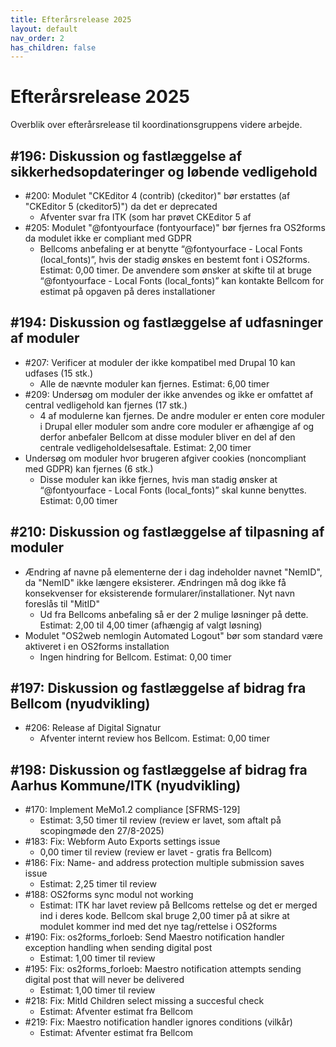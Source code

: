 ```yaml
---
title: Efterårsrelease 2025
layout: default
nav_order: 2
has_children: false
---
```


# Efterårsrelease 2025

Overblik over efterårsrelease til koordinationsgruppens videre arbejde.

## \#196: Diskussion og fastlæggelse af sikkerhedsopdateringer og løbende vedligehold

* \#200: Modulet "CKEditor 4 (contrib) (ckeditor)" bør erstattes (af "CKEditor 5 (ckeditor5)") da det er deprecated  
  * Afventer svar fra ITK (som har prøvet CKEditor 5 af  
* \#205: Modulet "@fontyourface (fontyourface)" bør fjernes fra OS2forms da modulet ikke er compliant med GDPR  
  * Bellcoms anbefaling er at benytte “@fontyourface \- Local Fonts (local\_fonts)”, hvis der stadig ønskes en bestemt font i OS2forms. Estimat: 0,00 timer. De anvendere som ønsker at skifte til at bruge “@fontyourface \- Local Fonts (local\_fonts)” kan kontakte Bellcom for estimat på opgaven på deres installationer

## \#194: Diskussion og fastlæggelse af udfasninger af moduler

* \#207: Verificer at moduler der ikke kompatibel med Drupal 10 kan udfases (15 stk.)  
  * Alle de nævnte moduler kan fjernes. Estimat: 6,00 timer  
* \#209: Undersøg om moduler der ikke anvendes og ikke er omfattet af central vedligehold kan fjernes (17 stk.)  
  * 4 af modulerne kan fjernes. De andre moduler er enten core moduler i Drupal eller moduler som andre core moduler er afhængige af og derfor anbefaler Bellcom at disse moduler bliver en del af den centrale vedligeholdelsesaftale. Estimat: 2,00 timer  
* Undersøg om moduler hvor brugeren afgiver cookies (noncompliant med GDPR) kan fjernes (6 stk.)  
  * Disse moduler kan ikke fjernes, hvis man stadig ønsker at “@fontyourface \- Local Fonts (local\_fonts)” skal kunne benyttes. Estimat: 0,00 timer

## \#210: Diskussion og fastlæggelse af tilpasning af moduler

* Ændring af navne på elementerne der i dag indeholder navnet "NemID", da "NemID" ikke længere eksisterer. Ændringen må dog ikke få konsekvenser for eksisterende formularer/installationer. Nyt navn foreslås til "MitID"  
  * Ud fra Bellcoms anbefaling så er der 2 mulige løsninger på dette. Estimat: 2,00 til 4,00 timer (afhængig af valgt løsning)  
* Modulet "OS2web nemlogin Automated Logout" bør som standard være aktiveret i en OS2forms installation  
  * Ingen hindring for Bellcom. Estimat: 0,00 timer

## \#197: Diskussion og fastlæggelse af bidrag fra Bellcom (nyudvikling)

* \#206: Release af Digital Signatur  
  * Afventer internt review hos Bellcom. Estimat: 0,00 timer

## \#198: Diskussion og fastlæggelse af bidrag fra Aarhus Kommune/ITK (nyudvikling)

* \#170: Implement MeMo1.2 compliance \[SFRMS-129\]  
  * Estimat: 3,50 timer til review (review er lavet, som aftalt på scopingmøde den 27/8-2025)  
* \#183: Fix: Webform Auto Exports settings issue  
  * 0,00 timer til review (review er lavet \- gratis fra Bellcom)  
* \#186: Fix: Name- and address protection multiple submission saves issue  
  * Estimat: 2,25 timer til review  
* \#188: OS2forms sync modul not working  
  * Estimat: ITK har lavet review på Bellcoms rettelse og det er merged ind i deres kode. Bellcom skal bruge 2,00 timer på at sikre at modulet kommer ind med det nye tag/rettelse i OS2forms  
* \#190: Fix: os2forms\_forloeb: Send Maestro notification handler exception handling when sending digital post  
  * Estimat: 1,00 timer til review  
* \#195: Fix: os2forms\_forloeb: Maestro notification attempts sending digital post that will never be delivered  
  * Estimat: 1,00 timer til review  
* \#218: Fix: MitId Children select missing a succesful check  
  * Estimat: Afventer estimat fra Bellcom  
* \#219: Fix: Maestro notification handler ignores conditions (vilkår)  
  * Estimat: Afventer estimat fra Bellcom

